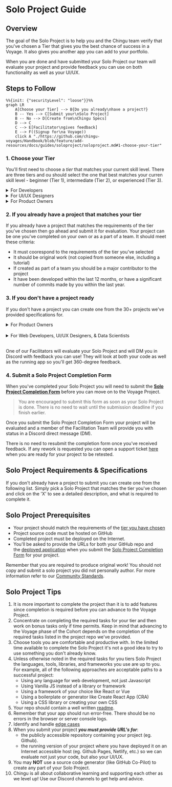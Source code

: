 # Solo Project Guide

## Overview

The goal of the Solo Project is to help you and the Chingu team verify that
you've chosen a Tier that gives you the best chance of success in a Voyage. It
also gives you another app you can add to your portfolio.

When you are done and have submitted your Solo Project our team will 
evaluate your project and provide feedback you can use on both functionality 
as well as your UI/UX.

## Steps to Follow

```mermaid
%%{init: {"securityLevel": "loose"}}%%
graph LR
    A[Choose your Tier] --> B{Do you already\nhave a project?}
    B -- Yes --> C[Submit your\nSolo Project]
    B -- No --> D[Create from\nChingu Specs]
    D --> C
    C --> E[Facilitator\ngives feedback]
    E --> F((Signup for\na Voyage))
    click A "./https://github.com/chingu-voyages/Handbook/blob/feature/add-resources/docs/guides/soloproject/soloproject.md#1-choose-your-tier"
```
### 1. Choose your Tier

You'll first need to choose a *_tier_* that matches your 
current skill level. There are three tiers and ou should select the one that 
best matches your curren skill level - beginner (Tier 1), 
intermediate (Tier 2), or experienced (Tier 3). 

<details>
<summary>For Developers</summary>

| Tier | Requirements |
| :--- | :--- |
| Tier 1 - Frontend | Developers are just starting out in Web Development and have a basic understanding of: <br/><br/> - CSS <br/> - HTML <br/> - Any web development language like Javascript, PHP, Python, Ruby, etc.  <br/><br/>No frameworks or backend application servers are used in Tier 1 projects |
| Tier 2 - Frontend | Developers should have the following skills & expertise: <br/><br/> - Have a solid foundation using intermediate HTML, CSS, & Any web development language like Javascript, PHP, Python, Ruby, etc.<br/> - Have started learning CSS preprocessors like SASS, LESS, Stylus, or TailwindCSS<br/> - Understand the importance and practice of Responsive Web Design Basics<br/> - Understand the fundamentals of how to use an API to retrieve data from a backend system<br/> - Uses a FE framework like React, Vue, Angular, etc. |
| Tier 3 - Full Stack | Developers should have the following skills & expertise: <br/> - Intermediate or Advanced HTML/CSS/JavaScript/PHP/Python/Ruby/etc. and experience in a framework/library like React, Vue, Angular, etc.<br/> - Understand API's and interest in creating a REST or GraphQL API<br/> - Optionally uses a database such as a NoSQL DBMS like MongoDB or a SQL DBMS like PostgreSQL<br/> - Interest in or experience creating backend servers using packages such as Express |

</details>

<details>
<summary>For UI/UX Designers</summary>

| Tier   | Requirements |
| :--- | :--- |
| Tier 1 | Designers who are just starting out should understand the following:<br/><br/>  - Fundamentals of layout<br/> - Fundamentals of color theory<br/> - Principles of User Interface design<br/> - Limited experience using design tools such as Figma, Adobe XD, etc. to create app wireframes |
| Tier 2 | Designers should have the following skills & expertise:<br/><br/> -  Fundamentals of creating a style guide <br/> -  Principles of responsive applications<br/> -  Some experience using design tools such as Figma, Adobe XD, etc. to create app wireframes<br/> -  Capabilities & limitations of browsers<br/> -  Capabilities & limitations of CSS & HTML (coding experience not required) |
| Tier 3 | Designers should have the following skills & expertise:<br/><br/> - Fundamentals of User Experience design<br/> - Experience creating a style guide <br/> - Principles of accessible design<br/> - Experience using design tools such as Figma, Adobe XD, etc. to create app wireframes |

</details>

<details>
<summary>For Product Owners</summary>

| Tier   | Requirements |
| :--- | :--- |
| Tier 1 | PO's who have studied Agile and Scrum, but who haven't yet had the opportunity to put what they've learned into practice in a team. |
| Tier 2 | PO's who have taken either Product Owner or Scrum Master training and who have applied what they've learned in a team. |
| Tier 3 | PO's who have successfully been certified as either a Product Owner or a Scrum Master from any certification authority. |

</details>

### 2. If you already have a project that matches your tier 

If you already have a project that matches the requirements of the tier you've
chosen then go ahead and submit it for evaluation. Your project can be one 
you've completed on your own or as a part of a team. It should meet these 
criteria:
    
- It must coorespond to the requirements of the tier you've selected
- It should be original work (not copied from someone else, including a tutorial)
- If created as part of a team you should be a major contributor to the project
- It have been developed within the last 12 months, or have a significant number 
of commits made by you within the last year.

### 3. If you don't have a project ready

If you don't have a project you can create one from the 30+ projects we've
provided specifications for.

<details>
<summary>For Product Owners</summary>

| Project Name | Tier 1 | Tier 2 | Tier 3 |
| :--- | :--- | :--- | :--- | 
| Chingu Trivia | [Click here](https://github.com/chingu-voyages/soloproject-tier1-chingu-trivia-po) | [Click here](https://github.com/chingu-voyages/soloproject-tier2-chingu-trivia-po) | [Click here](https://github.com/chingu-voyages/soloproject-tier3-chingu-trivia-po) |

</details>
<br/>

<details>
<summary>For Web Developers, UI/UX Designers, & Data Scientists</summary>

| Project Name | Tier 1 | Tier 2 | Tier 3 |
| :--- | :--- | :--- | :--- | 
| 100DaysofCSS Clone | [Click here](https://github.com/chingu-voyages/soloproject-tier1-100dayscss) | - | - |
| Initab Clone | [Click here](https://github.com/chingu-voyages/soloproject-tier1-initab-clone) | - | - |
| Tickybot Clone | [Click here](https://github.com/chingu-voyages/soloproject-tier1-tickybot-clone) | - | - |
| Website Template | [Click here](https://github.com/chingu-voyages/soloproject-tier1-website-template) | - | - |
| Connect 4 | - | [Click here](https://github.com/chingu-voyages/soloproject-tier2-connect4-game) | - |
| MapBox API | - | [Click here](https://github.com/chingu-voyages/soloproject-tier2-mapbox-api) | - |
| Matching Game | - | [Click here](https://github.com/chingu-voyages/soloproject-tier2-matching-game) | - |
| Bookfinder | - | [Click here](https://github.com/chingu-voyages/soloproject-tier2-bookfinder) | - |
| Bookfinder (React Native) | - | [Click here](https://github.com/chingu-voyages/soloproject-tier2-bookfinder-rn) | - |
| Journal App | - | - | [Click here](https://github.com/chingu-voyages/soloproject-tier3-journal-app) |
| Mars Photos | - | - | [Click here](https://github.com/chingu-voyages/soloproject-tier3-mars-photos) |
| Meteorite Explorer | - | - | [Click here](https://github.com/chingu-voyages/soloproject-tier3-meteorite-explorer) |
| Chingu Weather CLI | - | [Click here](https://github.com/chingu-voyages/soloproject-tier2-chinguweather) | [Click here](https://github.com/chingu-voyages/soloproject-tier3-chinguweather) |
| Chingu Trivia | [Click here](https://github.com/chingu-voyages/soloproject-tier1-chingu-trivia) | [Click here](https://github.com/chingu-voyages/soloproject-tier2-chingu-trivia) | [Click here](https://github.com/chingu-voyages/soloproject-tier3-chingu-trivia) |
| Critical Space Strike | [Click here](https://github.com/chingu-voyages/soloproject-tier1-criticalspacestrike) | [Click here](https://github.com/chingu-voyages/soloproject-tier2-criticalspacestrike) | [Click here](https://github.com/chingu-voyages/soloproject-tier3-criticalspacestrike) | 
| eCalendar | [Click here](https://github.com/chingu-voyages/soloproject-tier1-ecalendar) | [Click here](https://github.com/chingu-voyages/soloproject-tier2-ecalendar) | [Click here](https://github.com/chingu-voyages/soloproject-tier3-ecalendar) |
| Favorite Fonts | [Click here](https://github.com/chingu-voyages/soloproject-tier1-favfonts) | [Click here](https://github.com/chingu-voyages/soloproject-tier2-favfonts) | [Click here](https://github.com/chingu-voyages/soloproject-tier3-favfonts) |
| Flutter Blog | [Click here](https://github.com/chingu-voyages/soloproject-tier1-flutter-blogui) | [Click here](https://github.com/chingu-voyages/soloproject-tier2-flutter-blogui) | [Click here](https://github.com/chingu-voyages/soloproject-tier3-flutter-blogui) |
| Game Night | [Click here](https://github.com/chingu-voyages/soloproject-tier1-gamenight) | [Click here](https://github.com/chingu-voyages/soloproject-tier2-gamenight) | [Click here](https://github.com/chingu-voyages/soloproject-tier3-gamenight) |
| Virtual Pet | [Click here](https://github.com/chingu-voyages/soloproject-tier1-virtualpet) | [Click here](https://github.com/chingu-voyages/soloproject-tier2-virtualpet) | [Click here](https://github.com/chingu-voyages/soloproject-tier3-virtualpet) |

</details>
<br/>

One of our Facilitators will evaluate your Solo Project and will DM you in 
Discord with feedback you can use! They will look at both your code as well 
as the running app so you'll get 360-degree feedback.

### 4. Submit a Solo Project Completion Form
    
When you've completed your Solo Project you will need to submit the **[Solo Project Completion Form](https://forms.gle/4qiLptoNdfkfaDVv9)** before you can move on to the Voyage Project.

> You are encouraged to submit this form as soon as your Solo Project is done. There is no need to wait until the submission deadline if you finish earlier.
> 

Once you submit the Solo Project Completion Form your project will be 
evaluated and a member of the Facilitation Team will provide you with 
status in a Discord direct message (DM).

There is no need to resubmit the completion form once you've received 
feedback. If any rework is requested you can open a support ticket 
[here](https://discord.com/channels/330284646283608064/1105911757177888908)
when you are ready for your project to be retested.
    
## Solo Project Requirements & Specifications
    
If you don't already have a project to submit you can create one from the following list. Simply pick a Solo Project that matches the tier you've chosen and click on the 'X' to see a detailed description, and what is required to complete it.
    
## Solo Project Prerequisites
    
- Your project should match the requirements of the 
[tier you have chosen](#1-choose-your-tier)
- Project source code must be hosted on GitHub
- Completed project must be deployed on the Internet.
- You'll be asked to provide the URLs for both your GitHub repo and the [deployed application](https://www.notion.so/Choosing-your-Techstack-b6afc20e86c84cdc99f6fb502218aa95?pvs=21) when you submit the [Solo Project Completion Form](https://forms.gle/4qiLptoNdfkfaDVv9) for your project.

Remember that you are required to produce original work! You should not copy and submit a solo project you did not personally author. For more information refer to our [Community Standards](https://www.notion.so/Community-Standards-2ffc6ee107964b35bff5201554798fb0?pvs=21).
    
## Solo Project Tips
    
1. It is more important to complete the project than it is to add features since completion is required before you can advance to the Voyage Project.
2. Concentrate on completing the required tasks for your tier and then work on bonus tasks only if time permits. Keep in mind that advancing to the Voyage phase of the Cohort depends on the completion of the required tasks listed in the project repo we've provided.
3. Choose tools you are comfortable and productive with. In the limited time available to complete the Solo Project it's not a good idea to try to use something you don't already know.
4. Unless otherwise noted in the required tasks for you tiers Solo Project the languages, tools, libraries, and frameworks you use are up to you. For example, all of the following approaches are acceptable paths to a successful project:
    - Using any language for web development, not just Javascript
    - Using Vanilla JS instead of a library or framework
    - Using a framework of your choice like React or Vue
    - Using a boilerplate or generator like Create React App (CRA)
    - Using a CSS library or creating your own CSS
5. Your repo should contain a well written [readme](https://medium.com/chingu/keys-to-a-well-written-readme-55c53d34fe6d).
6. Remember that your app should run error-free. There should be no errors in the browser or server console logs.
7. Identify and handle [edge cases](https://www.notion.so/Move-from-Jim-s-Notion-account-to-the-Chingu-account-3731fed465b641ebacdfa74d52fd6b2f?pvs=21)
8. When you submit your project ***you must provide URL's for***: 
    - the publicly accessible repository containing your project (eg. Github).
    - the running version of your project where you have deployed it on an 
    Internet accessible host (eg. Github Pages, Netlify, etc.) so we can evaluate not
    just your code, but also your UI/UX.
9. You may **NOT** use a source code generator (like GitHub Co-Pilot) to 
create any part of your Solo Project.
10. Chingu is all about collaborative learning and supporting each other as
    we level up! Use our Discord channels to get help and advice.
